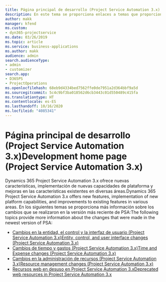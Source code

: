 ```yaml
---
title: Página principal de desarrollo (Project Service Automation 3.x)
description: En este tema se proporciona enlaces a temas que proporcionan información de desarrollo para la versión 3.x de Dynamics 365 Project Service Automation (PSA).
author: makk
manager: kfend
ms.custom:
- dyn365-projectservice
ms.date: 03/26/2019
ms.topic: article
ms.service: business-applications
ms.author: makk
audience: admin
search.audienceType:
- admin
- customizer
search.app:
- D365PS
- ProjectOperations
ms.openlocfilehash: 68eb9d4334bed7562ffe0de7951a2d364bbf9a5d
ms.sourcegitcommit: 5c4c9bf3ba018562d6cb3443c01d550489c415fa
ms.translationtype: HT
ms.contentlocale: es-ES
ms.lasthandoff: 10/16/2020
ms.locfileid: "4085341"
---
```

# <a name="development-home-page-project-service-automation-3x"></a><span data-ttu-id="07c21-103">Página principal de desarrollo (Project Service Automation 3.x)</span><span class="sxs-lookup"><span data-stu-id="07c21-103">Development home page (Project Service Automation 3.x)</span></span>

<span data-ttu-id="07c21-104">Dynamics 365 Project Service Automation 3.x ofrece nuevas características, implementación de nuevas capacidades de plataforma y mejoras en las características existentes en diversas áreas.</span><span class="sxs-lookup"><span data-stu-id="07c21-104">Dynamics 365 Project Service Automation 3.x offers new features, implementation of new platform capabilities, and improvements to existing features in various areas.</span></span> <span data-ttu-id="07c21-105">En los siguientes temas se proporciona más información sobre los cambios que se realizaron en la versión más reciente de PSA:</span><span class="sxs-lookup"><span data-stu-id="07c21-105">The following topics provide more information about the changes that were made in the newest version of PSA:</span></span>

- [<span data-ttu-id="07c21-106">Cambios en la entidad, el control y la interfaz de usuario (Project Service Automation 3.x)</span><span class="sxs-lookup"><span data-stu-id="07c21-106">Entity, control, and user interface changes (Project Service Automation 3.x)</span></span>](../developer-guides/entity-changes-v3.x.md)
- [<span data-ttu-id="07c21-107">Cambios de tiempo y gastos (Project Service Automation 3.x)</span><span class="sxs-lookup"><span data-stu-id="07c21-107">Time and Expense changes (Project Service Automation 3.x)</span></span>](../developer-guides/time-expense-changes-v3.x.md)
- [<span data-ttu-id="07c21-108">Cambios en la administración de recursos (Project Service Automation 3.x)</span><span class="sxs-lookup"><span data-stu-id="07c21-108">Resource management changes (Project Service Automation 3.x)</span></span>](../developer-guides/resource-management-changes-v3.x.md)
- [<span data-ttu-id="07c21-109">Recursos web en desuso en Project Service Automation 3.x</span><span class="sxs-lookup"><span data-stu-id="07c21-109">Deprecated web resources in Project Service Automation 3.x</span></span>](../developer-guides/web-resources-deprecated-v3.x.md)

